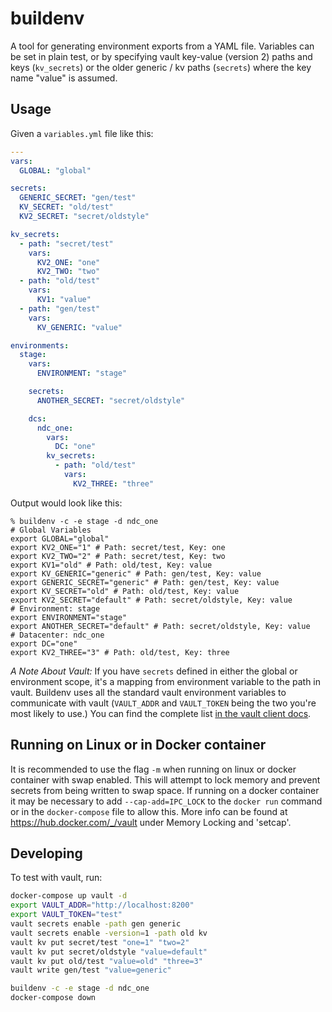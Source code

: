 buildenv
========

A tool for generating environment exports from a YAML file. Variables can be set in plain test, or by specifying vault key-value (version 2) paths and keys (`kv_secrets`) or the older generic / kv paths (`secrets`) where the key name "value" is assumed.

Usage
-----

Given a `variables.yml` file like this:
```yaml
---
vars:
  GLOBAL: "global"

secrets:
  GENERIC_SECRET: "gen/test"
  KV_SECRET: "old/test"
  KV2_SECRET: "secret/oldstyle"

kv_secrets:
  - path: "secret/test"
    vars:
      KV2_ONE: "one"
      KV2_TWO: "two"
  - path: "old/test"
    vars:
      KV1: "value"
  - path: "gen/test"
    vars:
      KV_GENERIC: "value"

environments:
  stage:
    vars:
      ENVIRONMENT: "stage"

    secrets:
      ANOTHER_SECRET: "secret/oldstyle"

    dcs:
      ndc_one:
        vars:
          DC: "one"
        kv_secrets:
          - path: "old/test"
            vars:
              KV2_THREE: "three"
```

Output would look like this:

```
% buildenv -c -e stage -d ndc_one
# Global Variables
export GLOBAL="global"
export KV2_ONE="1" # Path: secret/test, Key: one
export KV2_TWO="2" # Path: secret/test, Key: two
export KV1="old" # Path: old/test, Key: value
export KV_GENERIC="generic" # Path: gen/test, Key: value
export GENERIC_SECRET="generic" # Path: gen/test, Key: value
export KV_SECRET="old" # Path: old/test, Key: value
export KV2_SECRET="default" # Path: secret/oldstyle, Key: value
# Environment: stage
export ENVIRONMENT="stage"
export ANOTHER_SECRET="default" # Path: secret/oldstyle, Key: value
# Datacenter: ndc_one
export DC="one"
export KV2_THREE="3" # Path: old/test, Key: three
```

*A Note About Vault:* If you have `secrets` defined in either the global or environment scope, it's a mapping from environment variable to the path in vault. Buildenv uses all the standard vault environment variables to communicate with vault (`VAULT_ADDR` and `VAULT_TOKEN` being the two you're most likely to use.) You can find the complete list [in the vault client docs](https://pkg.go.dev/github.com/hashicorp/vault-client-go@v0.4.2#WithEnvironment).

Running on Linux or in Docker container
----------

It is recommended to use the flag `-m` when running on linux or docker container with swap enabled.  This will attempt to lock memory and prevent secrets from being written to swap space.  If running on a docker container it may be necessary to add `--cap-add=IPC_LOCK` to the `docker run` command or in the `docker-compose` file to allow this. More info can be found at https://hub.docker.com/_/vault under Memory Locking and 'setcap'.

Developing
----------

To test with vault, run:

```bash
docker-compose up vault -d
export VAULT_ADDR="http://localhost:8200"
export VAULT_TOKEN="test"
vault secrets enable -path gen generic
vault secrets enable -version=1 -path old kv
vault kv put secret/test "one=1" "two=2"
vault kv put secret/oldstyle "value=default"
vault kv put old/test "value=old" "three=3"
vault write gen/test "value=generic"

buildenv -c -e stage -d ndc_one
docker-compose down
```
